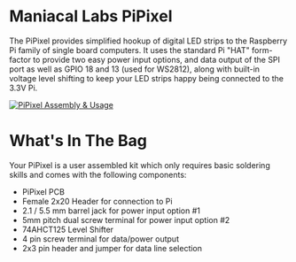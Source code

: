 # Maniacal Labs PiPixel

The PiPixel provides simplified hookup of digital LED strips to the Raspberry Pi family of single board computers. It uses the standard Pi "HAT" form-factor to provide two easy power input options, and data output of the SPI port as well as GPIO 18 and 13 (used for WS2812), along with built-in voltage level shifting to keep your LED strips happy being connected to the 3.3V Pi.

[![PiPixel Assembly & Usage](http://img.youtube.com/vi/4SfWzt9hN04/0.jpg)](http://www.youtube.com/watch?v=4SfWzt9hN04)

# What's In The Bag

Your PiPixel is a user assembled kit which only requires basic soldering skills and comes with the following components:

- PiPixel PCB
- Female 2x20 Header for connection to Pi
- 2.1 / 5.5 mm barrel jack for power input option #1
- 5mm pitch dual screw terminal for power input option #2
- 74AHCT125 Level Shifter
- 4 pin screw terminal for data/power output
- 2x3 pin header and jumper for data line selection
